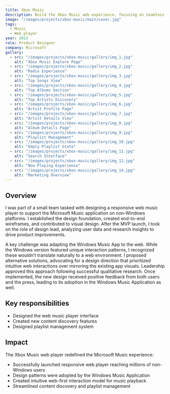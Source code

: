 ```yaml
---
title: Xbox Music
description: Build the Xbox Music web experience, focusing on seamless playback and content discovery.
image: "/images/projects/xbox-music/main/cover.jpg"
tags:
  - Music
  - Web player
year: 2013
role: Product Designer
company: Microsoft
gallery:
  - src: "/images/projects/xbox-music/gallery/img_1.jpg"
    alt: "Xbox Music Explore Page"
  - src: "/images/projects/xbox-music/gallery/img_2.jpg"
    alt: "Radio Experience"
  - src: "/images/projects/xbox-music/gallery/img_3.jpg"
    alt: "Top Songs View"
  - src: "/images/projects/xbox-music/gallery/img_4.jpg"
    alt: "Top Albums Section"
  - src: "/images/projects/xbox-music/gallery/img_5.jpg"
    alt: "Top Artists Discovery"
  - src: "/images/projects/xbox-music/gallery/img_6.jpg"
    alt: "Artist Profile Page"
  - src: "/images/projects/xbox-music/gallery/img_7.jpg"
    alt: "Artist Details View"
  - src: "/images/projects/xbox-music/gallery/img_8.jpg"
    alt: "Album Details Page"
  - src: "/images/projects/xbox-music/gallery/img_9.jpg"
    alt: "Playlist Management"
  - src: "/images/projects/xbox-music/gallery/img_10.jpg"
    alt: "Empty Playlist State"
  - src: "/images/projects/xbox-music/gallery/img_11.jpg"
    alt: "Search Interface"
  - src: "/images/projects/xbox-music/gallery/img_12.jpg"
    alt: "Now Playing Experience"
  - src: "/images/projects/xbox-music/gallery/img_14.jpg"
    alt: "Marketing Overview"
---
```


## Overview

I was part of a small team tasked with designing a responsive web music player to support the Microsoft Music application on non-Windows platforms. I established the design foundation, created end-to-end wireframes, and contributed to visual design. After the MVP launch, I took on the role of design lead, analyzing user data and research insights to drive product improvements.

A key challenge was adapting the Windows Music App to the web. While the Windows version featured unique interaction patterns, I recognized these wouldn’t translate naturally to a web environment. I proposed alternative solutions, advocating for a design direction that prioritized intuitive web interactions over mirroring the existing app visuals. Leadership approved this approach following successful qualitative research. Once implemented, the new design received positive feedback from both users and the press, leading to its adoption in the Windows Music Application as well.

## Key responsibilities

- Designed the web music player interface
- Created new content discovery features
- Designed playlist management system

## Impact

The Xbox Music web player redefined the Microsoft Music experience:
- Successfully launched responsive web player reaching millions of non-Windows users
- Design patterns were adopted by the Windows Music Application
- Created intuitive web-first interaction model for music playback
- Streamlined content discovery and playlist management
